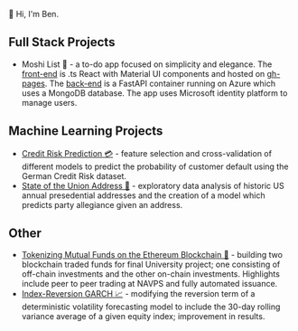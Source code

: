 👋 Hi, I'm Ben.

## Full Stack Projects
- Moshi List 🎯 - a to-do app  focused on simplicity and elegance. The [front-end](https://github.com/bthreader/moshi-list) is .ts React with Material UI components and hosted on [gh-pages](https://bthreader.github.io/moshi-list/). The [back-end](https://github.com/bthreader/moshi-list-api) is a FastAPI container running on Azure which uses a MongoDB database. The app uses Microsoft identity platform to manage users.

## Machine Learning Projects
- [Credit Risk Prediction 💳](https://github.com/bthreader/Credit-Risk-Prediction) - feature selection and cross-validation of different models to predict the probability of customer default using the German Credit Risk dataset.
- [State of the Union Address 💬](https://github.com/bthreader/State-of-the-Union-Address) - exploratory data analysis of historic US annual presedential addresses and the creation of a model which predicts party allegiance given an address.

## Other
- [Tokenizing Mutual Funds on the Ethereum Blockchain 📒](https://github.com/bthreader/tokenized-mutual-fund) - building two blockchain traded funds for final University project; one consisting of off-chain investments and the other on-chain investments. Highlights include peer to peer trading at NAVPS and fully automated issuance.
- [Index-Reversion GARCH 📈](https://github.com/bthreader/IR-GARCH) - modifying the reversion term of a deterministic volatility forecasting model to include the 30-day rolling variance average of a given equity index; improvement in results.
